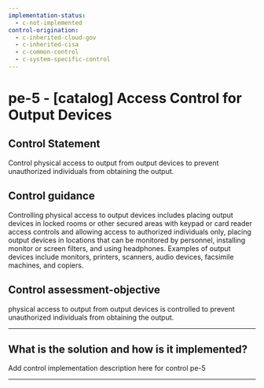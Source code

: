 ```yaml
---
implementation-status:
  - c-not-implemented
control-origination:
  - c-inherited-cloud-gov
  - c-inherited-cisa
  - c-common-control
  - c-system-specific-control
---
```


# pe-5 - \[catalog\] Access Control for Output Devices

## Control Statement

Control physical access to output from output devices to prevent unauthorized individuals from obtaining the output.

## Control guidance

Controlling physical access to output devices includes placing output devices in locked rooms or other secured areas with keypad or card reader access controls and allowing access to authorized individuals only, placing output devices in locations that can be monitored by personnel, installing monitor or screen filters, and using headphones. Examples of output devices include monitors, printers, scanners, audio devices, facsimile machines, and copiers.

## Control assessment-objective

physical access to output from output devices is controlled to prevent unauthorized individuals from obtaining the output.

______________________________________________________________________

## What is the solution and how is it implemented?

Add control implementation description here for control pe-5

______________________________________________________________________
